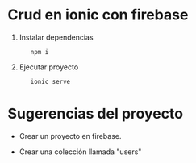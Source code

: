 # Crud en ionic con firebase

1. Instalar dependencias
   ```
      npm i
   ```
2. Ejecutar proyecto
   ```
      ionic serve
   ```

# Sugerencias del proyecto
- Crear un proyecto en firebase.

- Crear una colección llamada "users"

